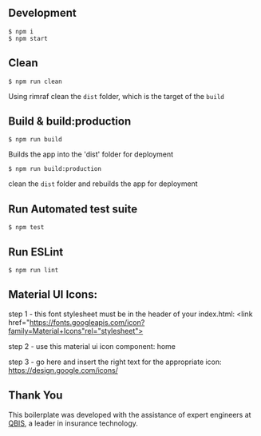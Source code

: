 ## Development
```
$ npm i
$ npm start
```
## Clean
```
$ npm run clean
```
Using rimraf clean the `dist` folder, which is the target of the `build`

## Build & build:production
```
$ npm run build
```
Builds the app into the 'dist' folder for deployment
```
$ npm run build:production
```
clean the `dist` folder and rebuilds the app for deployment

## Run Automated test suite
```
$ npm test
```

## Run ESLint
```
$ npm run lint
```

## Material UI Icons:

step 1 - this font stylesheet must be in the header of your index.html:
	  <link href="https://fonts.googleapis.com/icon?family=Material+Icons"rel="stylesheet">

step 2 - use this material ui icon component: <FontIcon className="material-icons">home</FontIcon>

step 3 - go here and insert the right text for the appropriate icon: https://design.google.com/icons/

## Thank You

This boilerplate was developed with the assistance of expert engineers at <a href="https://www.qbisins.com/" target="_blank">QBIS</a>, a leader in insurance technology.


